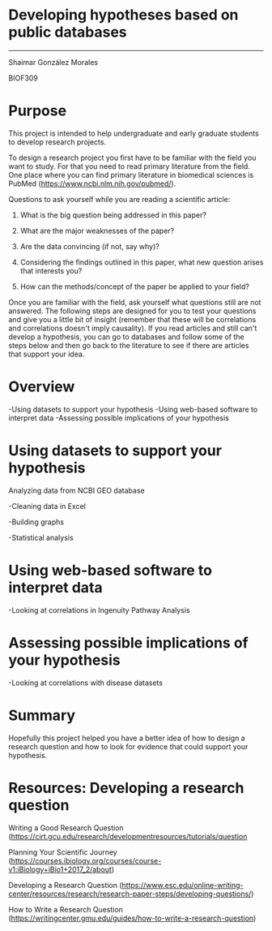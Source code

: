 # Developing hypotheses based on public databases
---

Shaimar González Morales

BIOF309

# Purpose

This project is intended to help undergraduate and early graduate students to develop research projects.

To design a research project you first have to be familiar with the field you want to study. For that you need to read primary literature from the field. One place where you can find primary literature in biomedical sciences is PubMed (https://www.ncbi.nlm.nih.gov/pubmed/). 

Questions to ask yourself while you are reading a scientific article:

1. What is the big question being addressed in this paper?

2. What are the major weaknesses of the paper?

3. Are the data convincing (if not, say why)?

4. Considering the findings outlined in this paper, what new question arises that
interests you?

5. How can the methods/concept of the paper be applied to your field?

Once you are familiar with the field, ask yourself what questions still are not answered. The following steps are designed for you to test your questions and give you a little bit of insight (remember that these will be correlations and correlations doesn't imply causality). If you read articles and still can't develop a hypothesis, you can go to databases and follow some of the steps below and then go back to the literature to see if there are articles that support your idea.

# Overview

-Using datasets to support your hypothesis
-Using web-based software to interpret data
-Assessing possible implications of your hypothesis


# Using datasets to support your hypothesis

Analyzing data from NCBI GEO database

-Cleaning data in Excel

-Building graphs

-Statistical analysis

# Using web-based software to interpret data

-Looking at correlations in Ingenuity Pathway Analysis

# Assessing possible implications of your hypothesis

-Looking at correlations with disease datasets

# Summary 

Hopefully this project helped you have a better idea of how to design a research question and how to look for evidence that could support your hypothesis.

# Resources: Developing a research question

Writing a Good Research Question (https://cirt.gcu.edu/research/developmentresources/tutorials/question

Planning Your Scientific Journey (https://courses.ibiology.org/courses/course-v1:iBiology+iBio1+2017_2/about) 

Developing a Research Question
(https://www.esc.edu/online-writing-center/resources/research/research-paper-steps/developing-questions/)

How to Write a Research Question
(https://writingcenter.gmu.edu/guides/how-to-write-a-research-question)

